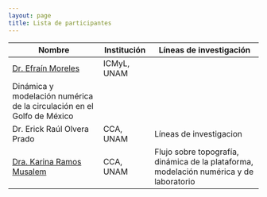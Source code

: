 ```yaml
---
layout: page
title: Lista de participantes
---
```


|Nombre|Institución|Líneas de investigación|
|--|--|--|
|[Dr. Efraín Moreles](https://www.icmyl.unam.mx/es/quienes_somos/personal_academico/moreles-vazquez-luis-efrain)|ICMyL, UNAM|
Dinámica y modelación numérica de la circulación en el Golfo de México|
|Dr. Erick Raúl Olvera Prado|CCA, UNAM|Líneas de investigacion|
|[Dra. Karina Ramos Musalem](https://anakarinarm.github.io)|CCA, UNAM|Flujo sobre topografía, dinámica de la plataforma, modelación numérica y de laboratorio|

  



